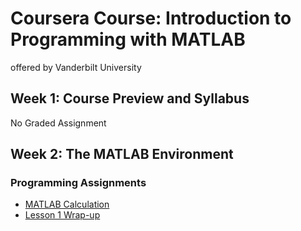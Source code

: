 # Coursera Course: Introduction to Programming with MATLAB
offered by Vanderbilt University

## Week 1: Course Preview and Syllabus
No Graded Assignment

## Week 2: The MATLAB Environment
### Programming Assignments
* [MATLAB Calculation](https://github.com/KXYang/introduction_to_programming_with_matlab/blob/main/week_2/matlab_calculation.m)
* [Lesson 1 Wrap-up](https://github.com/KXYang/introduction_to_programming_with_matlab/blob/main/week_2/lesson_1_wrap_up.m)
